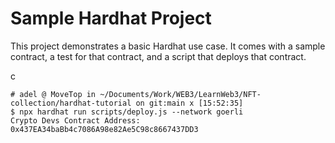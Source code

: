 # Sample Hardhat Project

This project demonstrates a basic Hardhat use case. It comes with a sample contract, a test for that contract, and a script that deploys that contract.

c
```
# adel @ MoveTop in ~/Documents/Work/WEB3/LearnWeb3/NFT-collection/hardhat-tutorial on git:main x [15:52:35] 
$ npx hardhat run scripts/deploy.js --network goerli
Crypto Devs Contract Address: 0x437EA34baBb4c7086A98e82Ae5C98c8667437DD3